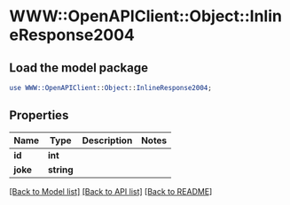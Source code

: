 # WWW::OpenAPIClient::Object::InlineResponse2004

## Load the model package
```perl
use WWW::OpenAPIClient::Object::InlineResponse2004;
```

## Properties
Name | Type | Description | Notes
------------ | ------------- | ------------- | -------------
**id** | **int** |  | 
**joke** | **string** |  | 

[[Back to Model list]](../README.md#documentation-for-models) [[Back to API list]](../README.md#documentation-for-api-endpoints) [[Back to README]](../README.md)


